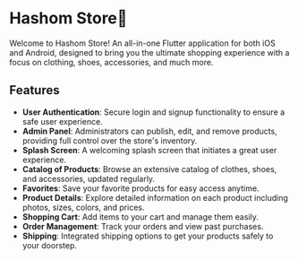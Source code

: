 # Hashom Store🛒

Welcome to Hashom Store! An all-in-one Flutter application for both iOS and Android, designed to bring you the ultimate shopping experience with a focus on clothing, shoes, accessories, and much more.

## Features

- **User Authentication**: Secure login and signup functionality to ensure a safe user experience.
- **Admin Panel**: Administrators can publish, edit, and remove products, providing full control over the store's inventory.
- **Splash Screen**: A welcoming splash screen that initiates a great user experience.
- **Catalog of Products**: Browse an extensive catalog of clothes, shoes, and accessories, updated regularly.
- **Favorites**: Save your favorite products for easy access anytime.
- **Product Details**: Explore detailed information on each product including photos, sizes, colors, and prices.
- **Shopping Cart**: Add items to your cart and manage them easily.
- **Order Management**: Track your orders and view past purchases.
- **Shipping**: Integrated shipping options to get your products safely to your doorstep.
